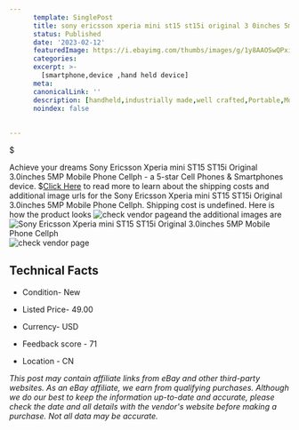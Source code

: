 ```yaml
---
      template: SinglePost
      title: sony ericsson xperia mini st15 st15i original 3 0inches 5mp mobile phone cellph
      status: Published
      date: '2023-02-12'
      featuredImage: https://i.ebayimg.com/thumbs/images/g/1y8AAOSwQPxiXRCh/s-l225.jpg
      categories: 
      excerpt: >-
        [smartphone,device ,hand held device]
      meta:
      canonicalLink: ''
      description: [handheld,industrially made,well crafted,Portable,Mobile,Compact,Convenient,Lightweight,Maneuverable,Man-portable,Miniature,Carriable,Hand-held,Light,Holdable,Transportable,Mobile device,Pocket-sized,On-the-go,Wireless,Cordless,Compact size,Convenient size, smartphone,device ,hand held device]
      noindex: false
      
        
---
```

$

Achieve your dreams Sony Ericsson Xperia mini ST15 ST15i  Original 3.0inches 5MP Mobile Phone Cellph - a 5-star Cell Phones & Smartphones device.
$[Click Here](https://www.ebay.com/itm/354478135406?hash=item52888b186e%3Ag%3A1y8AAOSwQPxiXRCh&mkevt=1&mkcid=1&mkrid=711-53200-19255-0&campid=%253CePNCampaignId%253E&customid=%253CreferenceId%253E&toolid=10049) to read more to learn about the shipping costs and additional image urls for the Sony Ericsson Xperia mini ST15 ST15i  Original 3.0inches 5MP Mobile Phone Cellph. Shipping cost is undefined. Here is how the product looks ![check vendor page](https://i.ebayimg.com/thumbs/images/g/1y8AAOSwQPxiXRCh/s-l225.jpg)and the additional images are![Sony Ericsson Xperia mini ST15 ST15i  Original 3.0inches 5MP Mobile Phone Cellph](https://i.ebayimg.com/images/g/1y8AAOSwQPxiXRCh/s-l1600.jpg)![check vendor page](https://origin-galleryplus.ebayimg.com/ws/web/354478135406_2_0_1/225x225.jpg,https://origin-galleryplus.ebayimg.com/ws/web/354478135406_3_0_1/225x225.jpg,https://origin-galleryplus.ebayimg.com/ws/web/354478135406_4_0_1/225x225.jpg,https://origin-galleryplus.ebayimg.com/ws/web/354478135406_5_0_1/225x225.jpg,https://origin-galleryplus.ebayimg.com/ws/web/354478135406_6_0_1/225x225.jpg,https://origin-galleryplus.ebayimg.com/ws/web/354478135406_7_0_1/225x225.jpg,https://origin-galleryplus.ebayimg.com/ws/web/354478135406_8_0_1/225x225.jpg)



 ## Technical Facts 



     
      

 - Condition- New 


      

 - Listed Price- 49.00 


      

 - Currency- USD 


      

 - Feedback score - 71 


      

 - Location - CN 


      
      

 *_This post may contain affiliate links from eBay and other third-party websites. As an eBay affiliate, we earn from qualifying purchases. Although we do our best to keep the information up-to-date and accurate, please check the date and all details with the vendor's website before making a purchase. Not all data may be accurate._*







